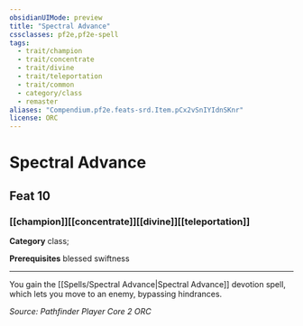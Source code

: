 ```yaml
---
obsidianUIMode: preview
title: "Spectral Advance"
cssclasses: pf2e,pf2e-spell
tags:
  - trait/champion
  - trait/concentrate
  - trait/divine
  - trait/teleportation
  - trait/common
  - category/class
  - remaster
aliases: "Compendium.pf2e.feats-srd.Item.pCx2vSnIYIdnSKnr"
license: ORC
---
```

# Spectral Advance
## Feat 10
### [[champion]][[concentrate]][[divine]][[teleportation]]

**Category** class; 



**Prerequisites** blessed swiftness
* * *
You gain the [[Spells/Spectral Advance|Spectral Advance]] devotion spell, which lets you move to an enemy, bypassing hindrances.

*Source: Pathfinder Player Core 2*
*ORC*